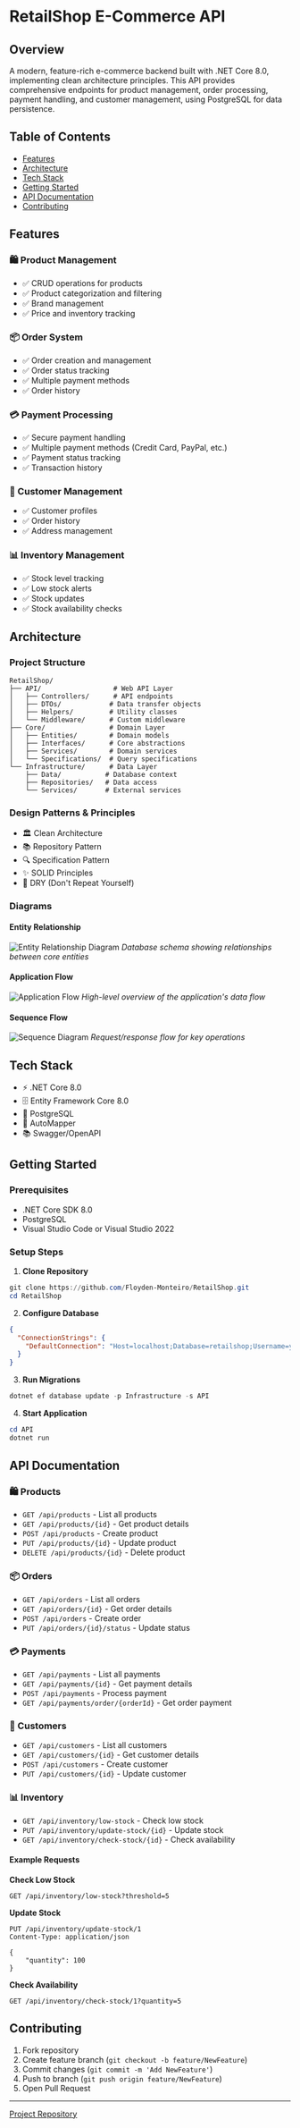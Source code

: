 # RetailShop E-Commerce API

## Overview

A modern, feature-rich e-commerce backend built with .NET Core 8.0, implementing clean architecture principles. This API provides comprehensive endpoints for product management, order processing, payment handling, and customer management, using PostgreSQL for data persistence.

## Table of Contents

- [Features](#features)
- [Architecture](#architecture)
- [Tech Stack](#tech-stack)
- [Getting Started](#getting-started)
- [API Documentation](#api-documentation)
- [Contributing](#contributing)

## Features

### 🛍️ Product Management

- ✅ CRUD operations for products
- ✅ Product categorization and filtering
- ✅ Brand management
- ✅ Price and inventory tracking

### 📦 Order System

- ✅ Order creation and management
- ✅ Order status tracking
- ✅ Multiple payment methods
- ✅ Order history

### 💳 Payment Processing

- ✅ Secure payment handling
- ✅ Multiple payment methods (Credit Card, PayPal, etc.)
- ✅ Payment status tracking
- ✅ Transaction history

### 👥 Customer Management

- ✅ Customer profiles
- ✅ Order history
- ✅ Address management

### 📊 Inventory Management

- ✅ Stock level tracking
- ✅ Low stock alerts
- ✅ Stock updates
- ✅ Stock availability checks

## Architecture

### Project Structure

```
RetailShop/
├── API/                  # Web API Layer
│   ├── Controllers/      # API endpoints
│   ├── DTOs/            # Data transfer objects
│   ├── Helpers/         # Utility classes
│   └── Middleware/      # Custom middleware
├── Core/                # Domain Layer
│   ├── Entities/        # Domain models
│   ├── Interfaces/      # Core abstractions
│   ├── Services/        # Domain services
│   └── Specifications/  # Query specifications
└── Infrastructure/      # Data Layer
    ├── Data/           # Database context
    ├── Repositories/   # Data access
    └── Services/       # External services
```

### Design Patterns & Principles

- 🏛️ Clean Architecture
- 📚 Repository Pattern
- 🔍 Specification Pattern
- ✨ SOLID Principles
- 🔄 DRY (Don't Repeat Yourself)

### Diagrams

#### Entity Relationship

![Entity Relationship Diagram](Documentation/Entity.png)
_Database schema showing relationships between core entities_

#### Application Flow

![Application Flow](Documentation/flow.png)
_High-level overview of the application's data flow_

#### Sequence Flow

![Sequence Diagram](Documentation/sequence.png)
_Request/response flow for key operations_

## Tech Stack

- ⚡ .NET Core 8.0
- 🗄️ Entity Framework Core 8.0
- 🐘 PostgreSQL
- 🔄 AutoMapper
- 📚 Swagger/OpenAPI

## Getting Started

### Prerequisites

- .NET Core SDK 8.0
- PostgreSQL
- Visual Studio Code or Visual Studio 2022

### Setup Steps

1. **Clone Repository**

```powershell
git clone https://github.com/Floyden-Monteiro/RetailShop.git
cd RetailShop
```

2. **Configure Database**

```json
{
  "ConnectionStrings": {
    "DefaultConnection": "Host=localhost;Database=retailshop;Username=your_username;Password=your_password"
  }
}
```

3. **Run Migrations**

```powershell
dotnet ef database update -p Infrastructure -s API
```

4. **Start Application**

```powershell
cd API
dotnet run
```

## API Documentation

### 🛍️ Products

- `GET /api/products` - List all products
- `GET /api/products/{id}` - Get product details
- `POST /api/products` - Create product
- `PUT /api/products/{id}` - Update product
- `DELETE /api/products/{id}` - Delete product

### 📦 Orders

- `GET /api/orders` - List all orders
- `GET /api/orders/{id}` - Get order details
- `POST /api/orders` - Create order
- `PUT /api/orders/{id}/status` - Update status

### 💳 Payments

- `GET /api/payments` - List all payments
- `GET /api/payments/{id}` - Get payment details
- `POST /api/payments` - Process payment
- `GET /api/payments/order/{orderId}` - Get order payment

### 👥 Customers

- `GET /api/customers` - List all customers
- `GET /api/customers/{id}` - Get customer details
- `POST /api/customers` - Create customer
- `PUT /api/customers/{id}` - Update customer

### 📊 Inventory

- `GET /api/inventory/low-stock` - Check low stock
- `PUT /api/inventory/update-stock/{id}` - Update stock
- `GET /api/inventory/check-stock/{id}` - Check availability

#### Example Requests

**Check Low Stock**

```http
GET /api/inventory/low-stock?threshold=5
```

**Update Stock**

```http
PUT /api/inventory/update-stock/1
Content-Type: application/json

{
    "quantity": 100
}
```

**Check Availability**

```http
GET /api/inventory/check-stock/1?quantity=5
```

## Contributing

1. Fork repository
2. Create feature branch (`git checkout -b feature/NewFeature`)
3. Commit changes (`git commit -m 'Add NewFeature'`)
4. Push to branch (`git push origin feature/NewFeature`)
5. Open Pull Request

---

[Project Repository](https://github.com/Floyden-Monteiro/RetailShop)
